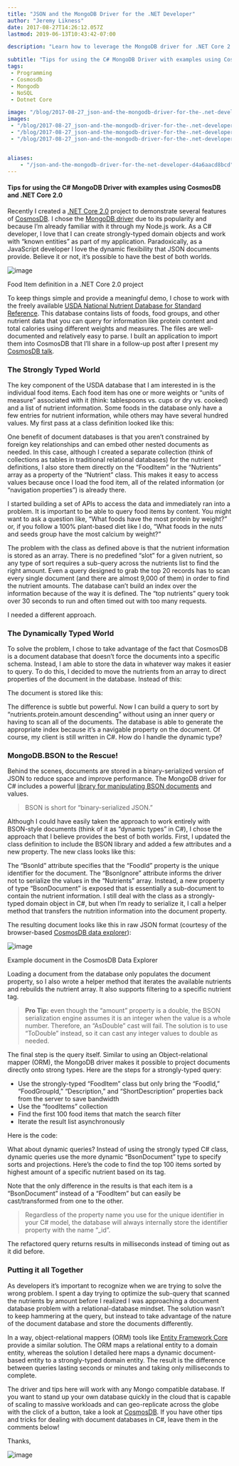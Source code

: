 ```yaml
---
title: "JSON and the MongoDB Driver for the .NET Developer"
author: "Jeremy Likness"
date: 2017-08-27T14:26:12.057Z
lastmod: 2019-06-13T10:43:42-07:00

description: "Learn how to leverage the MongoDB driver for .NET Core 2.0 apps to query document databases with ease and support for both strong and dynamic types."

subtitle: "Tips for using the C# MongoDB Driver with examples using CosmosDB and .NET Core 2.0."
tags:
 - Programming 
 - Cosmosdb 
 - Mongodb 
 - NoSQL 
 - Dotnet Core 

image: "/blog/2017-08-27_json-and-the-mongodb-driver-for-the-.net-developer/images/1.jpeg" 
images:
 - "/blog/2017-08-27_json-and-the-mongodb-driver-for-the-.net-developer/images/1.jpeg" 
 - "/blog/2017-08-27_json-and-the-mongodb-driver-for-the-.net-developer/images/2.jpeg" 
 - "/blog/2017-08-27_json-and-the-mongodb-driver-for-the-.net-developer/images/3.gif" 


aliases:
    - "/json-and-the-mongodb-driver-for-the-net-developer-d4a6aacd8bcd"
---
```


#### Tips for using the C# MongoDB Driver with examples using CosmosDB and .NET Core 2.0

Recently I created a [.NET Core 2.0](https://goo.gl/kYwAqf) project to demonstrate several features of [CosmosDB](https://goo.gl/DV29kF). I chose the [MongoDB driver](https://www.nuget.org/packages/MongoDB.Driver/) due to its popularity and because I’m already familiar with it through my Node.js work. As a C# developer, I love that I can create strongly-typed domain objects and work with “known entities” as part of my application. Paradoxically, as a JavaScript developer I love the dynamic flexibility that JSON documents provide. Believe it or not, it’s possible to have the best of both worlds.




![image](/blog/2017-08-27_json-and-the-mongodb-driver-for-the-.net-developer/images/1.jpeg)

Food Item definition in a .NET Core 2.0 project



To keep things simple and provide a meaningful demo, I chose to work with the freely available [USDA National Nutrient Database for Standard Reference](https://www.ars.usda.gov/northeast-area/beltsville-md/beltsville-human-nutrition-research-center/nutrient-data-laboratory/docs/usda-national-nutrient-database-for-standard-reference/). This database contains lists of foods, food groups, and other nutrient data that you can query for information like protein content and total calories using different weights and measures. The files are well-documented and relatively easy to parse. I built an application to import them into CosmosDB that I’ll share in a follow-up post after I present my [CosmosDB talk](https://www.meetup.com/Atlanta-Net-User-Group/events/242342714/).

### The Strongly Typed World

The key component of the USDA database that I am interested in is the individual food items. Each food item has one or more weights or “units of measure” associated with it (think: tablespoons vs. cups or dry vs. cooked) and a list of nutrient information. Some foods in the database only have a few entries for nutrient information, while others may have several hundred values. My first pass at a class definition looked like this:




One benefit of document databases is that you aren’t constrained by foreign key relationships and can embed other nested documents as needed. In this case, although I created a separate collection (think of collections as tables in traditional relational databases) for the nutrient definitions, I also store them directly on the “FoodItem” in the “Nutrients” array as a property of the “Nutrient” class. This makes it easy to access values because once I load the food item, all of the related information (or “navigation properties”) is already there.

I started building a set of APIs to access the data and immediately ran into a problem. It is important to be able to query food items by content. You might want to ask a question like, “What foods have the most protein by weight?” or, if you follow a 100% plant-based diet like I do, “What foods in the nuts and seeds group have the most calcium by weight?”

The problem with the class as defined above is that the nutrient information is stored as an array. There is no predefined “slot” for a given nutrient, so any type of sort requires a sub-query across the nutrients list to find the right amount. Even a query designed to grab the top 20 records has to scan every single document (and there are almost 9,000 of them) in order to find the nutrient amounts. The database can’t build an index over the information because of the way it is defined. The “top nutrients” query took over 30 seconds to run and often timed out with too many requests.

I needed a different approach.

### The Dynamically Typed World

To solve the problem, I chose to take advantage of the fact that CosmosDB is a document database that doesn’t force the documents into a specific schema. Instead, I am able to store the data in whatever way makes it easier to query. To do this, I decided to move the nutrients from an array to direct properties of the document in the database. Instead of this:




The document is stored like this:




The difference is subtle but powerful. Now I can build a query to sort by “nutrients.protein.amount descending” without using an inner query or having to scan all of the documents. The database is able to generate the appropriate index because it’s a navigable property on the document. Of course, my client is still written in C#. How do I handle the dynamic type?

### MongoDB.BSON to the Rescue!

Behind the scenes, documents are stored in a binary-serialized version of JSON to reduce space and improve performance. The MongoDB driver for C# includes a powerful [library for manipulating BSON documents](http://mongodb.github.io/mongo-csharp-driver/2.2/reference/bson/) and values.
> BSON is short for “binary-serialized JSON.”

Although I could have easily taken the approach to work entirely with BSON-style documents (think of it as “dynamic types” in C#), I chose the approach that I believe provides the best of both worlds. First, I updated the class definition to include the BSON library and added a few attributes and a new property. The new class looks like this:




The “BsonId” attribute specifies that the “FoodId” property is the unique identifier for the document. The “BsonIgnore” attribute informs the driver not to serialize the values in the “Nutrients” array. Instead, a new property of type “BsonDocument” is exposed that is essentially a sub-document to contain the nutrient information. I still deal with the class as a strongly-typed domain object in C#, but when I’m ready to serialize it, I call a helper method that transfers the nutrition information into the document property.




The resulting document looks like this in raw JSON format (courtesy of the browser-based [CosmosDB data explorer](https://goo.gl/JMD5Yz)):




![image](/blog/2017-08-27_json-and-the-mongodb-driver-for-the-.net-developer/images/2.jpeg)

Example document in the CosmosDB Data Explorer



Loading a document from the database only populates the document property, so I also wrote a helper method that iterates the available nutrients and rebuilds the nutrient array. It also supports filtering to a specific nutrient tag.


> **Pro Tip:** even though the “amount” property is a double, the BSON serialization engine assumes it is an integer when the value is a whole number. Therefore, an “AsDouble” cast will fail. The solution is to use “ToDouble” instead, so it can cast any integer values to double as needed.

The final step is the query itself. Similar to using an Object-relational mapper (ORM), the MongoDB driver makes it possible to project documents directly onto strong types. Here are the steps for a strongly-typed query:

*   Use the strongly-typed “FoodItem” class but only bring the “FoodId,” “FoodGroupId,” “Description,” and “ShortDescription” properties back from the server to save bandwidth
*   Use the “foodItems” collection
*   Find the first 100 food items that match the search filter
*   Iterate the result list asynchronously

Here is the code:




What about dynamic queries? Instead of using the strongly typed C# class, dynamic queries use the more dynamic “BsonDocument” type to specify sorts and projections. Here’s the code to find the top 100 items sorted by highest amount of a specific nutrient based on its tag.




Note that the only difference in the results is that each item is a “BsonDocument” instead of a “FoodItem” but can easily be cast/transformed from one to the other.
> Regardless of the property name you use for the unique identifier in your C# model, the database will always internally store the identifier property with the name “_id”.

The refactored query returns results in milliseconds instead of timing out as it did before.

### Putting it all Together

As developers it’s important to recognize when we are trying to solve the wrong problem. I spent a day trying to optimize the sub-query that scanned the nutrients by amount before I realized I was approaching a document database problem with a relational-database mindset. The solution wasn’t to keep hammering at the query, but instead to take advantage of the nature of the document database and store the documents differently.

In a way, object-relational mappers (ORM) tools like [Entity Framework Core](https://goo.gl/BCYn6A) provide a similar solution. The ORM maps a relational entity to a domain entity, whereas the solution I detailed here maps a dynamic document-based entity to a strongly-typed domain entity. The result is the difference between queries lasting seconds or minutes and taking only milliseconds to complete.

The driver and tips here will work with any Mongo compatible database. If you want to stand up your own database quickly in the cloud that is capable of scaling to massive workloads and can geo-replicate across the globe with the click of a button, take a look at [CosmosDB](https://goo.gl/6HQxHY). If you have other tips and tricks for dealing with document databases in C#, leave them in the comments below!

Thanks,




![image](/blog/2017-08-27_json-and-the-mongodb-driver-for-the-.net-developer/images/3.gif)
